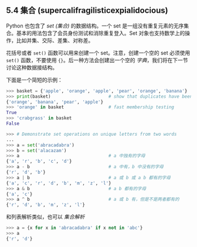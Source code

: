 ## 5.4 集合 (supercalifragilisticexpialidocious)

Python 也包含了 *set (集合)* 的数据结构。一个 set 是一组没有重复元素的无序集合。基本的用法包含了会员身份测试和消除重复登入。Set 对象也支持数学上的操作，比如并集、交际、差集、对称差。

花括号或者 `set()`  函数可以用来创建一个 set。注意，创建一个空的 set 必须使用 `set()` 函数，不要使用 `{}`。后一种方法会创建出一个空的 *字典*，我们将在下一节讨论这种数据接结构。

下面是一个简短的示例：

```python
>>> basket = {'apple', 'orange', 'apple', 'pear', 'orange', 'banana'}
>>> print(basket)                      # show that duplicates have been removed
{'orange', 'banana', 'pear', 'apple'}
>>> 'orange' in basket                 # fast membership testing
True
>>> 'crabgrass' in basket
False

>>> # Demonstrate set operations on unique letters from two words
...
>>> a = set('abracadabra')
>>> b = set('alacazam')
>>> a                                  # a 中独有的字母
{'a', 'r', 'b', 'c', 'd'}
>>> a - b                              # a 中有，b 中没有的字母
{'r', 'd', 'b'}
>>> a | b                              # a 或 b 或 a b 都有的字母
{'a', 'c', 'r', 'd', 'b', 'm', 'z', 'l'}
>>> a & b                              # a b 都有的字母
{'a', 'c'}
>>> a ^ b                              # a 或 b 有，但是不是两者都有的
{'r', 'd', 'b', 'm', 'z', 'l'}
```

和列表解析类似，也可以 *集合解析*

```python
>>> a = {x for x in 'abracadabra' if x not in 'abc'}
>>> a
{'r', 'd'}
```
